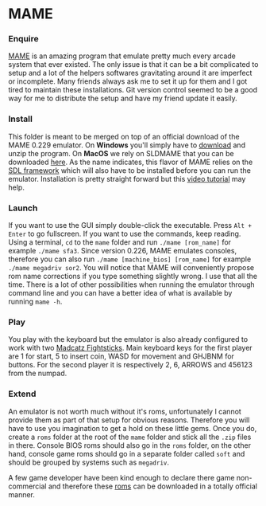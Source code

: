 # MAME

### Enquire

[MAME](http://www.mamedev.org) is an amazing program that emulate pretty much every arcade system that ever existed. The only issue is that it can be a bit complicated to setup and a lot of the helpers softwares gravitating around it are imperfect or incomplete. Many friends always ask me to set it up for them and I got tired to maintain these installations. Git version control seemed to be a good way for me to distribute the setup and have my friend update it easily.

### Install

This folder is meant to be merged on top of an official download of the MAME 0.229 emulator. On **Windows** you'll simply have to [download](https://github.com/mamedev/mame/releases/download/mame0229/mame0229b_64bit.exe) and unzip the program. On **MacOS** we rely on SLDMAME that you can be downloaded [here](https://sdlmame.lngn.net/mame0229-64bit.zip). As the name indicates, this flavor of MAME relies on the [SDL framework](https://www.libsdl.org/download-2.0.php) which will also have to be installed before you can run the emulator. Installation is pretty straight forward but this [video tutorial](http://youtu.be/K6xyO-poAZU?t=30s) may help.

### Launch

If you want to use the GUI simply double-click the executable. Press `Alt + Enter` to go fullscreen. If you want to use the commands, keep reading. Using a terminal, `cd` to the `mame` folder and run `./mame [rom_name]` for example `./mame sfa3`. Since version 0.226, MAME emulates consoles, therefore you can also run `./mame [machine_bios] [rom_name]` for example `./mame megadriv sor2`. You will notice that MAME will conveniently propose rom name corrections if you type something slightly wrong. I use that all the time. There is a lot of other possibilities when running the emulator through command line and you can have a better idea of what is available by running `mame -h`.

### Play

You play with the keyboard but the emulator is also already configured to work with two [Madcatz Fightsticks](http://www.madcatz.com/). Main keyboard keys for the first player are 1 for start, 5 to insert coin, WASD for movement and GHJBNM for buttons. For the second player it is respectively 2, 6, ARROWS and 456123 from the numpad.

### Extend

An emulator is not worth much without it's roms, unfortunately I cannot provide them as part of that setup for obvious reasons. Therefore you will have to use you imagination to get a hold on these little gems. Once you do, create a `roms` folder at the root of the `mame` folder and stick all the `.zip` files in there. Console BIOS roms should also go in the `roms` folder, on the other hand, console game roms should go in a separate folder called `soft` and should be grouped by systems such as `megadriv`.

A few game developer have been kind enough to declare there game non-commercial and therefore these [roms](http://www.mamedev.org/roms/) can be downloaded in a totally official manner.
